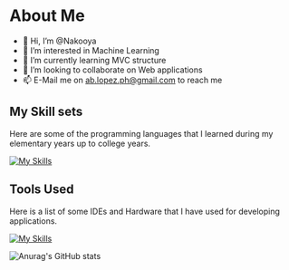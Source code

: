 # About Me
- 👋 Hi, I’m @Nakooya
- 👀 I’m interested in Machine Learning
- 🌱 I’m currently learning MVC structure 
- 💞️ I’m looking to collaborate on Web applications
- 📫 E-Mail me on ab.lopez.ph@gmail.com to reach me

## My Skill sets
Here are some of the programming languages that I learned during my elementary years up to college years. 

[![My Skills](https://skillicons.dev/icons?i=dotnet,html,css,js,c,cs,cpp,bootstrap,py,qt,matlab)](https://skillicons.dev)

## Tools Used
Here is a list of some IDEs and Hardware that I have used for developing applications.

[![My Skills](https://skillicons.dev/icons?i=visualstudio,raspberrypi,qt,postman,linux,github,figma,eclipse,bash)](https://skillicons.dev)

![Anurag's GitHub stats](https://github-readme-stats.vercel.app/api?username=nakooya&show_icons=true&theme=radical)


<!---
Nakooya/Nakooya is a ✨ special ✨ repository because its `README.md` (this file) appears on your GitHub profile.
You can click the Preview link to take a look at your changes.
--->
